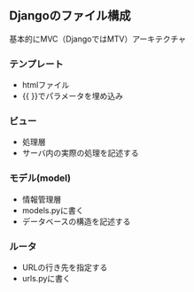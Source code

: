 ## Djangoのファイル構成
基本的にMVC（DjangoではMTV）アーキテクチャ

### テンプレート
- htmlファイル
- {{ }}でパラメータを埋め込み

### ビュー
- 処理層
- サーバ内の実際の処理を記述する

### モデル(model)
- 情報管理層
- models.pyに書く
- データベースの構造を記述する

### ルータ
- URLの行き先を指定する
- urls.pyに書く